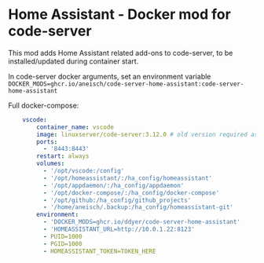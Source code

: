 # Home Assistant - Docker mod for code-server

This mod adds Home Assistant related add-ons to code-server, to be installed/updated during container start.

In code-server docker arguments, set an environment variable `DOCKER_MODS=ghcr.io/aneisch/code-server-home-assistant:code-server-home-assistant`

Full docker-compose:

```yaml
    vscode:
        container_name: vscode
        image: linuxserver/code-server:3.12.0 # old version required as of 12/24/2022
        ports:
          - '8443:8443'
        restart: always
        volumes:
          - '/opt/vscode:/config'
          - '/opt/homeassistant/:/ha_config/homeassistant'
          - '/opt/appdaemon/:/ha_config/appdaemon'
          - '/opt/docker-compose/:/ha_config/docker-compose'
          - '/opt/github:/ha_config/github_projects'
          - '/home/aneisch/.backup:/ha_config/homeassistant-git'
        environment:
          - 'DOCKER_MODS=ghcr.io/ddyer/code-server-home-assistant'
          - 'HOMEASSISTANT_URL=http://10.0.1.22:8123'
          - PUID=1000
          - PGID=1000
          - HOMEASSISTANT_TOKEN=TOKEN_HERE
```
